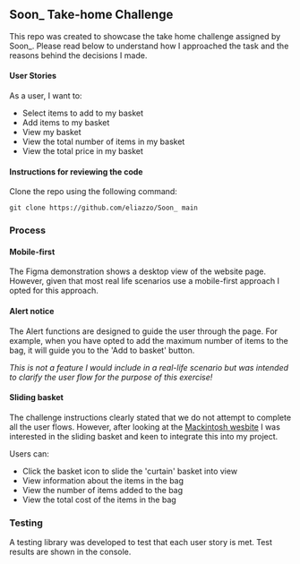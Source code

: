 ## Soon_ Take-home Challenge

This repo was created to showcase the take home challenge assigned by Soon_. Please read below to understand how I approached the task and the reasons behind the decisions I made.

#### User Stories

As a user, I want to:
* Select items to add to my basket
* Add items to my basket
* View my basket
* View the total number of items in my basket
* View the total price in my basket

#### Instructions for reviewing the code

Clone the repo using the following command: 

``git clone https://github.com/eliazzo/Soon_ main``

### Process

#### Mobile-first
The Figma demonstration shows a desktop view of the website page. However, given that most real life scenarios use a mobile-first approach I opted for this approach.

#### Alert notice

The Alert functions are designed to guide the user through the page. For example, when you have opted to add the maximum number of items to the bag, it will guide you to the 'Add to basket' button.

*This is not a feature I would include in a real-life scenario but was intended to clarify the user flow for the purpose of this exercise!*

#### Sliding basket

The challenge instructions clearly stated that we do not attempt to complete all the user flows. However, after looking at the [Mackintosh wesbite](https://www.mackintosh.com/ad/shopping/dalton-beige-wool-cashmere-pea-coat-gm-1075f-16713341?StoreId=10658) I was interested in the sliding basket and keen to integrate this into my project.

Users can:
- Click the basket icon to slide the 'curtain' basket into view
- View information about the items in the bag
- View the number of items added to the bag
- View the total cost of the items in the bag


### Testing

A testing library was developed to test that each user story is met. Test results are shown in the console.


